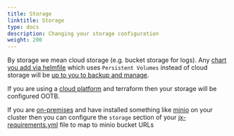 ```yaml
---
title: Storage
linktitle: Storage
type: docs
description: Changing your storage configuration
weight: 200
---
```



By storage we mean cloud storage (e.g. bucket storage for logs). Any [chart you add via helmfile](/v3/develop/apps/#adding-charts) which uses `Persistent Volumes` instead of cloud storage will be [up to you to backup and manage](/v3/devops/cloud-native/#try-avoid-persistent-volumes).

If you are using a [cloud platform](/v3/admin/platforms/) and terraform then your storage will be configured OOTB.

If you are [on-premises](/v3/admin/platforms/) and have installed something like [minio](https://min.io/) on your cluster then you can configure the `storage` section of your [jx-requirements.yml](https://github.com/jenkins-x/jx-api/blob/master/docs/config.md#requirements) file to map to minio bucket URLs
